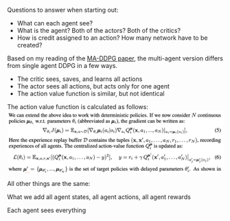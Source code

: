 Questions to answer when starting out: 
- What can each agent see? 
- What is the agent? Both of the actors? Both of the critics? 
- How is credit assigned to an action? How many network have to be created? 


Based on my reading of the <a href="https://arxiv.org/pdf/1706.02275.pdf">MA-DDPG paper</a>, the multi-agent version differs from single agent DDPG in a few ways. 

* The critic sees, saves, and learns all actions 
* The actor sees all actions, but acts only for one agent 
* The action value function is similar, but not identical 

The action value function is calculated as follows: 
![Action value function for MADDPG](./media/maddpg_action_value_function.png)

All other things are the same: 


What we add 
all agent states, all agent actions, all agent rewards 



Each agent sees everything